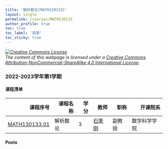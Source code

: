 ```yaml
---
title: '解析数论[MATH130133]'
layout: single
permalink: /courses/MATH130133
author_profile: true
toc: true
toc_label: '目录'
toc_sticky: true
---
```



<div class='notice--warning'>
	<p><i><a rel='license' href='http://creativecommons.org/licenses/by-nc-sa/4.0/'><img alt='Creative Commons License' style='border-width:0' src='https://i.creativecommons.org/l/by-nc-sa/4.0/88x31.png' /></a><br /> The content of this webpage is licensed under a <a rel='license' href='http://creativecommons.org/licenses/by-nc-sa/4.0/'>Creative Commons Attribution-NonCommercial-ShareAlike 4.0 International License</a>.</i></p>
</div>

### 2022-2023学年第1学期


#### 课程清单

<div style='text-align: center;' id='MATH130133_2223F'> <table id='MATH130133_2223F_table'>
  <thead>
    <tr style="text-align: right;">
      <th>课程序号</th>
      <th>课程名称</th>
      <th>学分</th>
      <th>教师</th>
      <th>职称</th>
      <th>开课院系</th>
    </tr>
  </thead>
  <tbody>
    <tr>
      <td><a href='https://fdu-math.github.io/courses/class-id/MATH130133-01'>MATH130133.01</a></td>
      <td>解析数论</td>
      <td>3</td>
      <td><a href='https://fdu-math.github.io/teachers/石荣刚'>石荣刚</a></td>
      <td>副教授</td>
      <td>数学科学学院</td>
    </tr>
  </tbody>
</table></div>

#### Posts